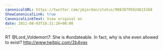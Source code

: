 ```yaml
---
canonicalURL: https://twitter.com/jmjordan/status/98820795924615168
ShowCanonicalLink: true
CanonicalLinkText: View original on
date: 2011-08-03T18:21:28+00:00
---
```

RT @Lord_Voldemort7: She is #undateable. In fact, why is she even allowed to exist? http://www.twitpic.com/2b4vqx